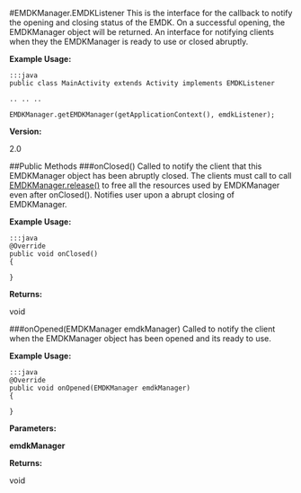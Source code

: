 #EMDKManager.EMDKListener
This is the interface for the callback to notify the opening and closing status of the EMDK. On a successful opening, the EMDKManager object will be returned. An interface for notifying clients when they the EMDKManager is ready to use or closed abruptly.

**Example Usage:**

	:::java
	public class MainActivity extends Activity implements EMDKListener

	.. .. ..

	EMDKManager.getEMDKManager(getApplicationContext(), emdkListener);


**Version:**

2.0

##Public Methods
###onClosed()
Called to notify the client that this EMDKManager object has been abruptly closed. The clients must call to call [EMDKManager.release()](EMDKManager.release()) to free all the resources used by EMDKManager even after onClosed(). Notifies user upon a abrupt closing of EMDKManager.

**Example Usage:**

	:::java
	@Override
	public void onClosed()
	{

	}


**Returns:**

void

###onOpened(EMDKManager emdkManager)
Called to notify the client when the EMDKManager object has been opened and its ready to use.

**Example Usage:**

	:::java
	@Override
	public void onOpened(EMDKManager emdkManager)
	{

	}


**Parameters:**

**emdkManager**

**Returns:**

void
